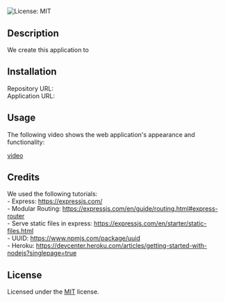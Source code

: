 # 

![License: MIT ](https://img.shields.io/badge/License-MIT-yellow.svg)

## Description

We create this application to                      

## Installation

Repository URL:      
Application URL: 

## Usage

The following video shows the web application's appearance and functionality:

[ video]()      

## Credits

We used the following tutorials:  
    - Express: https://expressjs.com/       
    - Modular Routing: https://expressjs.com/en/guide/routing.html#express-router        
    - Serve static files in express: https://expressjs.com/en/starter/static-files.html    
    - UUID: https://www.npmjs.com/package/uuid       
    - Heroku: https://devcenter.heroku.com/articles/getting-started-with-nodejs?singlepage=true                                                  

## License

Licensed under the [MIT](LICENSE) license.

